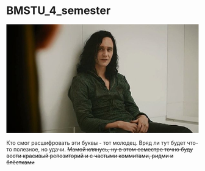 # BMSTU_4_semester
![Насколько же ты в отчаянии](https://github.com/nafanasundukukrali/BMSTU_4_semester/blob/main/1011.jpg?raw=true)

Кто смог расшифровать эти буквы - тот молодец. Вряд ли тут будет что-то полезное, но удачи. ~~Мамой клянусь, ну в этом семестре точно буду вести красивый репозиторий и с частыми коммитами, ридми и блёстками~~
